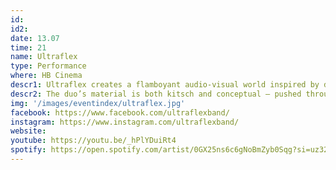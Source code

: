 ```yaml
---
id: 
id2: 
date: 13.07
time: 21
name: Ultraflex
type: Performance
where: HB Cinema
descr1: Ultraflex creates a flamboyant audio-visual world inspired by disco, funk and tongue-in-cheek tasteless aesthetics.
descr2: The duo’s material is both kitsch and conceptual – pushed through a contemporary pop culture filter. Ultraflex creates their own brand new lotion carefully tailored to your needs.
img: '/images/eventindex/ultraflex.jpg'
facebook: https://www.facebook.com/ultraflexband/
instagram: https://www.instagram.com/ultraflexband/
website:
youtube: https://youtu.be/_hPlYDuiRt4
spotify: https://open.spotify.com/artist/0GX25ns6c6gNoBmZyb0Sqg?si=uz32oWkVTbWweIZnmPXy1w
---
```

